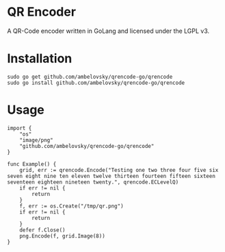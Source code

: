 QR Encoder
==========

A QR-Code encoder written in GoLang and licensed under the LGPL v3.


Installation
============

```
sudo go get github.com/ambelovsky/qrencode-go/qrencode
sudo go install github.com/ambelovsky/qrencode-go/qrencode
```


Usage
=====

```
import {
	"os"
	"image/png"
	"github.com/ambelovsky/qrencode-go/qrencode"
}

func Example() {
	grid, err := qrencode.Encode("Testing one two three four five six seven eight nine ten eleven twelve thirteen fourteen fifteen sixteen seventeen eighteen nineteen twenty.", qrencode.ECLevelQ)
	if err != nil {
		return
	}
	f, err := os.Create("/tmp/qr.png")
	if err != nil {
		return
	}
	defer f.Close()
	png.Encode(f, grid.Image(8))
}
```
